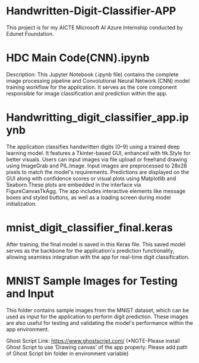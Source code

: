 # Handwritten-Digit-Classifier-APP
This project is for my AICTE Microsoft AI Azure Internship conducted by Edunet Foundation.

# HDC Main Code(CNN).ipynb
Description:
This Jupyter Notebook (.ipynb file) contains the complete image processing pipeline and Convolutional Neural Network (CNN) model training workflow for the application. 
It serves as the core component responsible for image classification and prediction within the app.

# Handwritting_digit_classifier_app.ipynb
The application classifies handwritten digits (0–9) using a trained deep learning model. It features a Tkinter-based GUI, enhanced with ttk.Style for better visuals. 
Users can input images via file upload or freehand drawing using ImageGrab and PIL.Image. Input images are preprocessed to 28x28 pixels to match the model's requirements.
Predictions are displayed on the GUI along with confidence scores or visual plots using Matplotlib and Seaborn.These plots are embedded in the interface via FigureCanvasTkAgg. 
The app includes interactive elements like message boxes and styled buttons, as well as a loading screen during model initialization.

# mnist_digit_classifier_final.keras
After training, the final model is saved in this Keras file. This saved model serves as the backbone for the application's prediction functionality, allowing seamless integration with the app for real-time digit classification.

# MNIST Sample Images for Testing and Input
This folder contains sample images from the MNIST dataset, which can be used as input for the application to perform digit prediction. These images are also useful for testing and validating the model's performance within the app environment.

Ghost Script Link: https://www.ghostscript.com/
(*NOTE-Please install Ghost Script to use ‘Drawing canvas’ of the app properly. Please add path of Ghost Script bin folder in environment variable)











 


